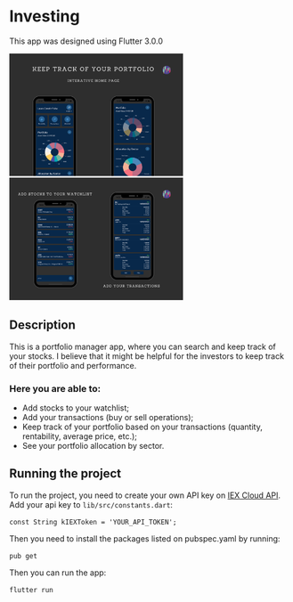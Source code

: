 # Investing

This app was designed using Flutter 3.0.0

<div>
  <img height="220em" src="images/app_home.png" />
  <img height="220em" src="images/app_pages.png" />
</div>

## Description

This is a portfolio manager app, where you can search and keep track of your stocks. I believe that it might be helpful for the investors to keep track of their portfolio and performance.

### Here you are able to:
- Add stocks to your watchlist;
- Add your transactions (buy or sell operations);
- Keep track of your portfolio based on your transactions (quantity, rentability, average price, etc.);
- See your portfolio allocation by sector.

## Running the project

To run the project, you need to create your own API key on [IEX Cloud API](https://iexcloud.io/).
Add your api key to `lib/src/constants.dart`:
```
const String kIEXToken = 'YOUR_API_TOKEN';
```
Then you need to install the packages listed on pubspec.yaml by running:
```
pub get
```
Then you can run the app:
```
flutter run
```
